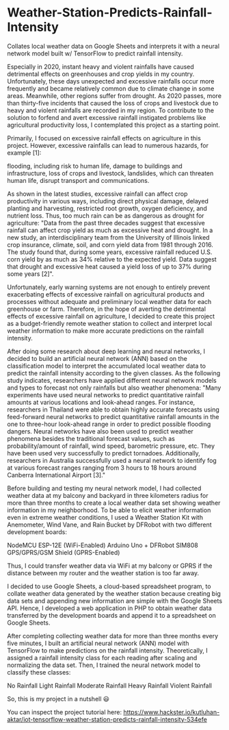 # Weather-Station-Predicts-Rainfall-Intensity
Collates local weather data on Google Sheets and interprets it with a neural network model built w/ TensorFlow to predict rainfall intensity.

Especially in 2020, instant heavy and violent rainfalls have caused detrimental effects on greenhouses and crop yields in my country. Unfortunately, these days unexpected and excessive rainfalls occur more frequently and became relatively common due to climate change in some areas. Meanwhile, other regions suffer from drought. As 2020 passes, more than thirty-five incidents that caused the loss of crops and livestock due to heavy and violent rainfalls are recorded in my region. To contribute to the solution to forfend and avert excessive rainfall instigated problems like agricultural productivity loss, I contemplated this project as a starting point.

Primarily, I focused on excessive rainfall effects on agriculture in this project. However, excessive rainfalls can lead to numerous hazards, for example [1]:

flooding, including risk to human life,
damage to buildings and infrastructure,
loss of crops and livestock,
landslides, which can threaten human life, disrupt transport and communications.

As shown in the latest studies, excessive rainfall can affect crop productivity in various ways, including direct physical damage, delayed planting and harvesting, restricted root growth, oxygen deficiency, and nutrient loss. Thus, too much rain can be as dangerous as drought for agriculture: "Data from the past three decades suggest that excessive rainfall can affect crop yield as much as excessive heat and drought. In a new study, an interdisciplinary team from the University of Illinois linked crop insurance, climate, soil, and corn yield data from 1981 through 2016. The study found that, during some years, excessive rainfall reduced U.S. corn yield by as much as 34% relative to the expected yield. Data suggest that drought and excessive heat caused a yield loss of up to 37% during some years [2]".

Unfortunately, early warning systems are not enough to entirely prevent exacerbating effects of excessive rainfall on agricultural products and processes without adequate and preliminary local weather data for each greenhouse or farm. Therefore, in the hope of averting the detrimental effects of excessive rainfall on agriculture, I decided to create this project as a budget-friendly remote weather station to collect and interpret local weather information to make more accurate predictions on the rainfall intensity.

After doing some research about deep learning and neural networks, I decided to build an artificial neural network (ANN) based on the classification model to interpret the accumulated local weather data to predict the rainfall intensity according to the given classes. As the following study indicates, researchers have applied different neural network models and types to forecast not only rainfalls but also weather phenomena: "Many experiments have used neural networks to predict quantitative rainfall amounts at various locations and look-ahead ranges. For instance, researchers in Thailand were able to obtain highly accurate forecasts using feed-forward neural networks to predict quantitative rainfall amounts in the one to three-hour look-ahead range in order to predict possible flooding dangers. Neural networks have also been used to predict weather phenomena besides the traditional forecast values, such as probability/amount of rainfall, wind speed, barometric pressure, etc. They have been used very successfully to predict tornadoes. Additionally, researchers in Australia successfully used a neural network to identify fog at various forecast ranges ranging from 3 hours to 18 hours around Canberra International Airport [3]."

Before building and testing my neural network model, I had collected weather data at my balcony and backyard in three kilometers radius for more than three months to create a local weather data set showing weather information in my neighborhood. To be able to elicit weather information even in extreme weather conditions, I used a Weather Station Kit with Anemometer, Wind Vane, and Rain Bucket by DFRobot with two different development boards:

NodeMCU ESP-12E (WiFi-Enabled)
Arduino Uno + DFRobot SIM808 GPS/GPRS/GSM Shield (GPRS-Enabled)

Thus, I could transfer weather data via WiFi at my balcony or GPRS if the distance between my router and the weather station is too far away.

I decided to use Google Sheets, a cloud-based spreadsheet program, to collate weather data generated by the weather station because creating big data sets and appending new information are simple with the Google Sheets API. Hence, I developed a web application in PHP to obtain weather data transferred by the development boards and append it to a spreadsheet on Google Sheets.

After completing collecting weather data for more than three months every five minutes, I built an artificial neural network (ANN) model with TensorFlow to make predictions on the rainfall intensity. Theoretically, I assigned a rainfall intensity class for each reading after scaling and normalizing the data set. Then, I trained the neural network model to classify these classes:

No Rainfall
Light Rainfall
Moderate Rainfall
Heavy Rainfall
Violent Rainfall

So, this is my project in a nutshell 😃

You can inspect the project tutorial here:
https://www.hackster.io/kutluhan-aktar/iot-tensorflow-weather-station-predicts-rainfall-intensity-534efe
